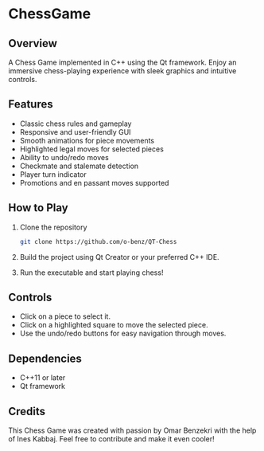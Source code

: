 # ChessGame

## Overview
A Chess Game implemented in C++ using the Qt framework. Enjoy an immersive chess-playing experience with sleek graphics and intuitive controls.

## Features
- Classic chess rules and gameplay
- Responsive and user-friendly GUI
- Smooth animations for piece movements
- Highlighted legal moves for selected pieces
- Ability to undo/redo moves
- Checkmate and stalemate detection
- Player turn indicator
- Promotions and en passant moves supported

## How to Play
1. Clone the repository
    ```bash
    git clone https://github.com/o-benz/QT-Chess
    ```

2. Build the project using Qt Creator or your preferred C++ IDE.

3. Run the executable and start playing chess!

## Controls
- Click on a piece to select it.
- Click on a highlighted square to move the selected piece.
- Use the undo/redo buttons for easy navigation through moves.

## Dependencies
- C++11 or later
- Qt framework

## Credits
This Chess Game was created with passion by Omar Benzekri with the help of Ines Kabbaj. Feel free to contribute and make it even cooler!
